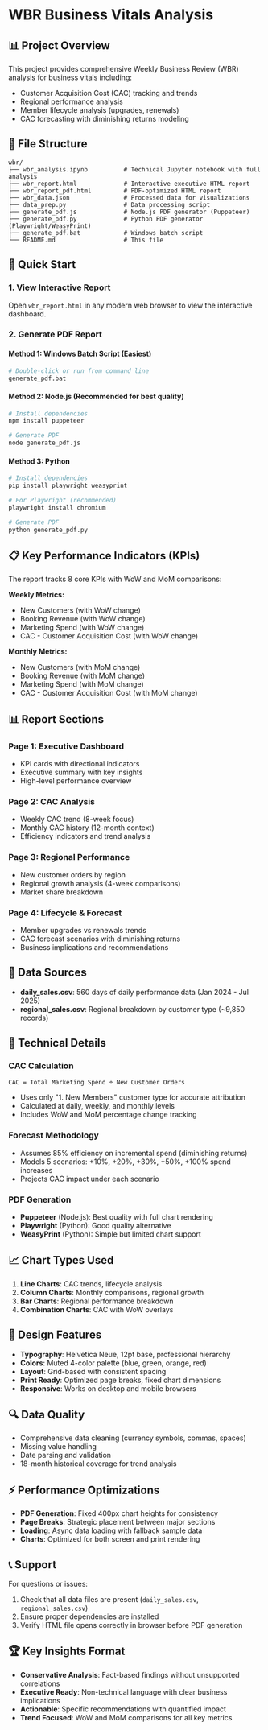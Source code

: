 # WBR Business Vitals Analysis

## 📊 Project Overview

This project provides comprehensive Weekly Business Review (WBR) analysis for business vitals including:
- Customer Acquisition Cost (CAC) tracking and trends
- Regional performance analysis
- Member lifecycle analysis (upgrades, renewals)
- CAC forecasting with diminishing returns modeling

## 📁 File Structure

```
wbr/
├── wbr_analysis.ipynb          # Technical Jupyter notebook with full analysis
├── wbr_report.html             # Interactive executive HTML report
├── wbr_report_pdf.html         # PDF-optimized HTML report
├── wbr_data.json               # Processed data for visualizations
├── data_prep.py                # Data processing script
├── generate_pdf.js             # Node.js PDF generator (Puppeteer)
├── generate_pdf.py             # Python PDF generator (Playwright/WeasyPrint)
├── generate_pdf.bat            # Windows batch script
└── README.md                   # This file
```

## 🚀 Quick Start

### 1. View Interactive Report
Open `wbr_report.html` in any modern web browser to view the interactive dashboard.

### 2. Generate PDF Report

#### Method 1: Windows Batch Script (Easiest)
```bash
# Double-click or run from command line
generate_pdf.bat
```

#### Method 2: Node.js (Recommended for best quality)
```bash
# Install dependencies
npm install puppeteer

# Generate PDF
node generate_pdf.js
```

#### Method 3: Python
```bash
# Install dependencies
pip install playwright weasyprint

# For Playwright (recommended)
playwright install chromium

# Generate PDF
python generate_pdf.py
```

## 📋 Key Performance Indicators (KPIs)

The report tracks 8 core KPIs with WoW and MoM comparisons:

**Weekly Metrics:**
- New Customers (with WoW change)
- Booking Revenue (with WoW change) 
- Marketing Spend (with WoW change)
- CAC - Customer Acquisition Cost (with WoW change)

**Monthly Metrics:**
- New Customers (with MoM change)
- Booking Revenue (with MoM change)
- Marketing Spend (with MoM change)
- CAC - Customer Acquisition Cost (with MoM change)

## 📊 Report Sections

### Page 1: Executive Dashboard
- KPI cards with directional indicators
- Executive summary with key insights
- High-level performance overview

### Page 2: CAC Analysis
- Weekly CAC trend (8-week focus)
- Monthly CAC history (12-month context)
- Efficiency indicators and trend analysis

### Page 3: Regional Performance
- New customer orders by region
- Regional growth analysis (4-week comparisons)
- Market share breakdown

### Page 4: Lifecycle & Forecast
- Member upgrades vs renewals trends
- CAC forecast scenarios with diminishing returns
- Business implications and recommendations

## 🎯 Data Sources

- **daily_sales.csv**: 560 days of daily performance data (Jan 2024 - Jul 2025)
- **regional_sales.csv**: Regional breakdown by customer type (~9,850 records)

## 🔧 Technical Details

### CAC Calculation
```
CAC = Total Marketing Spend ÷ New Customer Orders
```
- Uses only "1. New Members" customer type for accurate attribution
- Calculated at daily, weekly, and monthly levels
- Includes WoW and MoM percentage change tracking

### Forecast Methodology
- Assumes 85% efficiency on incremental spend (diminishing returns)
- Models 5 scenarios: +10%, +20%, +30%, +50%, +100% spend increases
- Projects CAC impact under each scenario

### PDF Generation
- **Puppeteer** (Node.js): Best quality with full chart rendering
- **Playwright** (Python): Good quality alternative
- **WeasyPrint** (Python): Simple but limited chart support

## 📈 Chart Types Used

1. **Line Charts**: CAC trends, lifecycle analysis
2. **Column Charts**: Monthly comparisons, regional growth
3. **Bar Charts**: Regional performance breakdown
4. **Combination Charts**: CAC with WoW overlays

## 🎨 Design Features

- **Typography**: Helvetica Neue, 12pt base, professional hierarchy
- **Colors**: Muted 4-color palette (blue, green, orange, red)
- **Layout**: Grid-based with consistent spacing
- **Print Ready**: Optimized page breaks, fixed chart dimensions
- **Responsive**: Works on desktop and mobile browsers

## 🔍 Data Quality

- Comprehensive data cleaning (currency symbols, commas, spaces)
- Missing value handling
- Date parsing and validation
- 18-month historical coverage for trend analysis

## ⚡ Performance Optimizations

- **PDF Generation**: Fixed 400px chart heights for consistency
- **Page Breaks**: Strategic placement between major sections
- **Loading**: Async data loading with fallback sample data
- **Charts**: Optimized for both screen and print rendering

## 📞 Support

For questions or issues:
1. Check that all data files are present (`daily_sales.csv`, `regional_sales.csv`)
2. Ensure proper dependencies are installed
3. Verify HTML file opens correctly in browser before PDF generation

## 🏆 Key Insights Format

- **Conservative Analysis**: Fact-based findings without unsupported correlations
- **Executive Ready**: Non-technical language with clear business implications
- **Actionable**: Specific recommendations with quantified impact
- **Trend Focused**: WoW and MoM comparisons for all key metrics